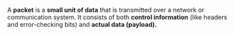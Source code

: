 A **packet** is a **small unit of data** that is transmitted over a network or communication system. It consists of both **control information** (like headers and error-checking bits) and **actual data (payload).**